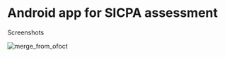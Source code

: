 # Android app for SICPA assessment

Screenshots

![merge_from_ofoct](https://user-images.githubusercontent.com/76053899/177955955-18894748-22b1-4805-b8f9-e81ddc0d992c.jpg)
